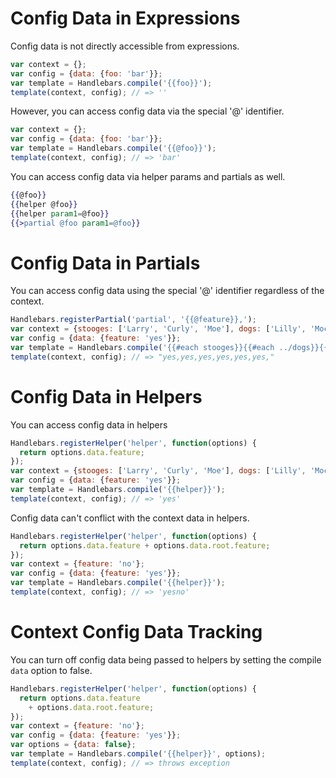 
# Config Data in Expressions

Config data is not directly accessible from expressions.

```js
var context = {};
var config = {data: {foo: 'bar'}};
var template = Handlebars.compile('{{foo}}');
template(context, config); // => ''
```

However, you can access config data via the special '@' identifier.

```js
var context = {};
var config = {data: {foo: 'bar'}};
var template = Handlebars.compile('{{@foo}}');
template(context, config); // => 'bar'
```

You can access config data via helper params and partials as well.

```hbs
{{@foo}}
{{helper @foo}}
{{helper param1=@foo}}
{{>partial @foo param1=@foo}}
```

# Config Data in Partials

You can access config data using the special '@' identifier regardless of the context.

```js
Handlebars.registerPartial('partial', '{{@feature}},');
var context = {stooges: ['Larry', 'Curly', 'Moe'], dogs: ['Lilly', 'Moca'], author: 'Dan'};
var config = {data: {feature: 'yes'}};
var template = Handlebars.compile('{{#each stooges}}{{#each ../dogs}}{{> partial}}{{/each}}{{/each}}');
template(context, config); // => "yes,yes,yes,yes,yes,yes,"
```

# Config Data in Helpers

You can access config data in helpers

```js
Handlebars.registerHelper('helper', function(options) {
  return options.data.feature;
});
var context = {stooges: ['Larry', 'Curly', 'Moe'], dogs: ['Lilly', 'Moca'], author: 'Dan'};
var config = {data: {feature: 'yes'}};
var template = Handlebars.compile('{{helper}}');
template(context, config); // => 'yes'
```

Config data can't conflict with the context data in helpers.

```js
Handlebars.registerHelper('helper', function(options) {
  return options.data.feature + options.data.root.feature;
});
var context = {feature: 'no'};
var config = {data: {feature: 'yes'}};
var template = Handlebars.compile('{{helper}}');
template(context, config); // => 'yesno'
```
# Context Config Data Tracking

You can turn off config data being passed to helpers by setting the compile `data` option to false.

```js
Handlebars.registerHelper('helper', function(options) {
  return options.data.feature
    + options.data.root.feature;
});
var context = {feature: 'no'};
var config = {data: {feature: 'yes'}};
var options = {data: false};
var template = Handlebars.compile('{{helper}}', options);
template(context, config); // => throws exception
```
